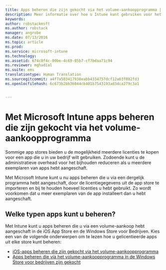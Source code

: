 ```yaml
---
title: Apps beheren die zijn gekocht via het volume-aankoopprogramma | Microsoft Intune
description: Meer informatie over hoe u Intune kunt gebruiken voor het beheren van apps die u in volume hebt aangeschaft in de App Store.
keywords: 
author: robstackmsft
ms.author: robstack
manager: angrobe
ms.date: 07/13/2016
ms.topic: article
ms.prod: 
ms.service: microsoft-intune
ms.technology: 
ms.assetid: 674c8f4c-00be-4c69-85b7-cf7bdaa71c94
ms.reviewer: mghadial
ms.suite: ems
translationtype: Human Translation
ms.sourcegitcommit: a4f7a503417938eabb4334757dcf12a63f082fd3
ms.openlocfilehash: 6c673b2bb36044cb401b7543193ad3dca279c3a1


---
```


# Met Microsoft Intune apps beheren die zijn gekocht via het volume-aankoopprogramma

Sommige app stores bieden u de mogelijkheid meerdere licenties te kopen voor een app die u in uw bedrijf wilt gebruiken. Zodoende kunt u de administratieve overhead voor het bijhouden reduceren als u meerdere exemplaren van apps hebt aangeschaft.

Met Microsoft Intune kunt u nu apps beheren die u via een dergelijk programma hebt aangeschaft, door de licentiegegevens uit de app store te importeren en bij te houden hoeveel licenties u hebt gebruikt. Zo wordt voorkomen dat u meer exemplaren van de app installeert dan u hebt aangeschaft.

## Welke typen apps kunt u beheren?

Met Intune kunt u apps beheren die u via een volume-aankoop hebt aangeschaft in de iOS App Store en de Windows Store voor Bedrijven.
Kies een van de volgende onderwerpen om te lezen hoe u gelicentieerde apps uit elke store kunt beheren:

- [iOS-apps beheren die zijn gekocht via het volume-aankoopprogramma](manage-ios-apps-you-purchased-through-a-volume-purchase-program-with-microsoft-intune.md)
- [Apps beheren die via het volume-aankoopprogramma in de Windows Store voor bedrijven zijn gekocht](manage-apps-you-purchased-from-the-windows-store-for-business-with-microsoft-intune.md)



<!--HONumber=Oct16_HO4-->


